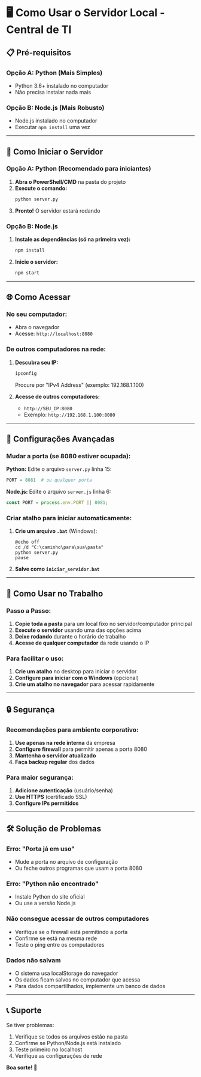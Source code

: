 # 🖥️ Como Usar o Servidor Local - Central de TI

## 📋 Pré-requisitos

### Opção A: Python (Mais Simples)
- Python 3.6+ instalado no computador
- Não precisa instalar nada mais

### Opção B: Node.js (Mais Robusto)
- Node.js instalado no computador
- Executar `npm install` uma vez

---

## 🚀 Como Iniciar o Servidor

### **Opção A: Python (Recomendado para iniciantes)**

1. **Abra o PowerShell/CMD** na pasta do projeto
2. **Execute o comando:**
   ```bash
   python server.py
   ```
3. **Pronto!** O servidor estará rodando

### **Opção B: Node.js**

1. **Instale as dependências (só na primeira vez):**
   ```bash
   npm install
   ```

2. **Inicie o servidor:**
   ```bash
   npm start
   ```

---

## 🌐 Como Acessar

### **No seu computador:**
- Abra o navegador
- Acesse: `http://localhost:8080`

### **De outros computadores na rede:**
1. **Descubra seu IP:**
   ```bash
   ipconfig
   ```
   Procure por "IPv4 Address" (exemplo: 192.168.1.100)

2. **Acesse de outros computadores:**
   - `http://SEU_IP:8080`
   - Exemplo: `http://192.168.1.100:8080`

---

## 🔧 Configurações Avançadas

### **Mudar a porta (se 8080 estiver ocupada):**

**Python:** Edite o arquivo `server.py` linha 15:
```python
PORT = 8081  # ou qualquer porta
```

**Node.js:** Edite o arquivo `server.js` linha 6:
```javascript
const PORT = process.env.PORT || 8081;
```

### **Criar atalho para iniciar automaticamente:**

1. **Crie um arquivo `.bat`** (Windows):
   ```batch
   @echo off
   cd /d "C:\caminho\para\sua\pasta"
   python server.py
   pause
   ```

2. **Salve como `iniciar_servidor.bat`**

---

## 📱 Como Usar no Trabalho

### **Passo a Passo:**

1. **Copie toda a pasta** para um local fixo no servidor/computador principal
2. **Execute o servidor** usando uma das opções acima
3. **Deixe rodando** durante o horário de trabalho
4. **Acesse de qualquer computador** da rede usando o IP

### **Para facilitar o uso:**

1. **Crie um atalho** no desktop para iniciar o servidor
2. **Configure para iniciar com o Windows** (opcional)
3. **Crie um atalho no navegador** para acessar rapidamente

---

## 🔒 Segurança

### **Recomendações para ambiente corporativo:**

1. **Use apenas na rede interna** da empresa
2. **Configure firewall** para permitir apenas a porta 8080
3. **Mantenha o servidor atualizado**
4. **Faça backup regular** dos dados

### **Para maior segurança:**

1. **Adicione autenticação** (usuário/senha)
2. **Use HTTPS** (certificado SSL)
3. **Configure IPs permitidos**

---

## 🛠️ Solução de Problemas

### **Erro: "Porta já em uso"**
- Mude a porta no arquivo de configuração
- Ou feche outros programas que usam a porta 8080

### **Erro: "Python não encontrado"**
- Instale Python do site oficial
- Ou use a versão Node.js

### **Não consegue acessar de outros computadores**
- Verifique se o firewall está permitindo a porta
- Confirme se está na mesma rede
- Teste o ping entre os computadores

### **Dados não salvam**
- O sistema usa localStorage do navegador
- Os dados ficam salvos no computador que acessa
- Para dados compartilhados, implemente um banco de dados

---

## 📞 Suporte

Se tiver problemas:
1. Verifique se todos os arquivos estão na pasta
2. Confirme se Python/Node.js está instalado
3. Teste primeiro no localhost
4. Verifique as configurações de rede

**Boa sorte! 🚀** 
